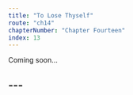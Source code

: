 ```yaml
---
title: "To Lose Thyself"
route: "ch14"
chapterNumber: "Chapter Fourteen"
index: 13
---
```


Coming soon...

## ---